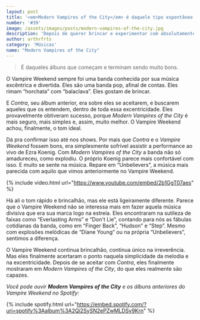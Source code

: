 ```yaml
---
layout: post
title: '<em>Modern Vampires of the City</em> é daquele tipo espontâneo de música boa'
number: '#39'
image: /assets/images/posts/modern-vampires-of-the-city.jpg
description: 'Depois de querer brincar e experimentar com absolutamente tudo, o Vampire Weekend finalmente olha para dentro.'
author: arthrfrts
category: 'Músicas'
name: "Modern Vampires of the City"
---
```


> É daqueles álbuns que começam e terminam sendo muito bons.

O Vampire Weekend sempre foi uma banda conhecida por sua música excêntrica e divertida. Eles são uma banda pop, afinal de contas. Eles rimam “horchata” com “balaclava”. Eles gostam de brincar.

E _Contra_, seu álbum anterior, era sobre eles se aceitarem, e buscarem aqueles que os entendem, dentro de toda essa excentricidade. Eles provavelmente obtiveram sucesso, porque _Modern Vampires of the City_ é mais seguro, mais simples e, assim, muito melhor. O Vampire Weekend achou, finalmente, o tom ideal.

Dá pra confirmar isso até nos shows. Por mais que _Contra_ e o _Vampire Weekend_ fossem bons, era simplesmente sofrível assistir a performance ao vivo de Ezra Koenig. Com _Modern Vampires of the City_ a banda não só amadureceu, como explodiu. O próprio Koenig parece mais confortável com isso. E muito se sente na música. Repare em “Unbelievers”, a música mais parecida com aquilo que vimos anteriormente no Vampire Weekend.

{% include video.html url="https://www.youtube.com/embed/2b1GgT07aes" %}

Há ali o tom rápido e brincalhão, mas ele está ligeiramente diferente. Parece que o Vampire Weekend não se interessa mais em fazer aquela música divisiva que era sua marca logo na estreia. Eles encontraram na sutileza de faixas como “Everlasting Arms” e “Don't Lie”, contando para nós as fábulas cotidianas da banda, como em “Finger Back”, “Hudson” e “Step”. Mesmo com explosões melódicas de “Diane Young” ou na própria “Unbelievers”, sentimos a diferença.

O Vampire Weekend continua brincalhão, continua único na irreverência. Mas eles finalmente acertaram o ponto naquela simplicidade da melodia e na excentricidade. Depois de se aceitar com _Contra_, eles finalmente mostraram em _Modern Vampires of the City_, do que eles realmente são capazes.

_Você pode ouvir **Modern Vampires of the City** e os álbuns anteriores do Vampire Weekend no Spotify:_

{% include spotify.html url="https://embed.spotify.com/?uri=spotify%3Aalbum%3A2Qi2SySN2ePZwMLDSv9Krn" %}
